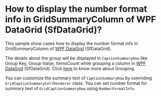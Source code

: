# How to display the number format info in GridSummaryColumn of WPF DataGrid (SfDataGrid)?

This sample show cases how to display the number format info in GridSummaryColumn of [WPF DataGrid](https://www.syncfusion.com/wpf-controls/datagrid) (SfDataGrid).

The details about the group will be displayed in `CaptionSummaryRow` like Group Key, Group Value, ItemsCount while grouping a column in [WPF DataGrid](https://www.syncfusion.com/wpf-controls/datagrid) (SfDataGrid). Click [here](https://help.syncfusion.com/wpf/datagrid/grouping) to know more about Grouping. 

You can customize the summary text of `CaptionSummaryRow` by overriding `GridCaptionSummaryCellRenderer` class. You can set number format for summary text of `GridCaptionSummaryRow` using `NumberFormatInfo`.


